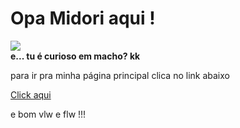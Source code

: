 <html lang="pt-br">
<body>
<h1>Opa Midori aqui !</h1>
<img src="https://images.hindustantimes.com/img/2021/11/03/550x309/Doge_meme_dog_birthday_1635925455510_1635925462309.PNG"/>
<br>
<strong>e... tu é curioso em macho? kk</strong>
<p>para ir pra minha página principal clica no link abaixo</p>
<a href="https://midorisenpai.github.io/projectJs/" target="_self" >Click aqui</a>
<p>e bom vlw e flw !!!</p>
</body>
</html>
